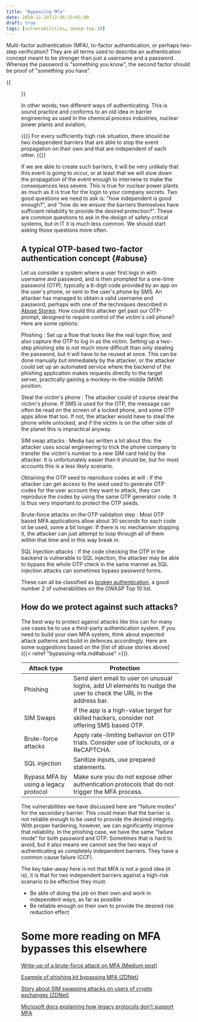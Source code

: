 ```yaml
---
title: "Bypassing Mfa"
date: 2020-11-28T12:36:15+01:00
draft: true
tags: [vulnerabilities, owasp-top-10]
---
```

Multi-factor authentication (MFA), to-factor authentication, or perhaps two-step verification? 
They are all terms used to describe an authentication concept meant to be stronger than just a 
username and a password. Whereas the password is "something you know", the second factor should be 
proof of "something you have". 


{{<figure 
    alt="A phone is something you have"
    src="/images/phone.jpg"
    caption="A phone can be something you have in a MFA concept" >}}


In other words; two different ways of authenticating. This is sound
practice and conforms to an old idea in barrier engineering as used in the chemical process industries, 
nuclear power plants and aviation; 

{{<note>}}
For every sufficiently high risk situation, there should be two independent barriers that 
are able to stop the event propagation on their own and that are independent of each other. 
{{</note>}}

If we are able to create such barriers, it will be very unlikely that this event is going to occur, 
or at least that we will slow down the propagation of the event enough to intervene to make the 
consequences less severe. This is true for nuclear power plants as much as it is true for the 
login to your company secrets. Two good questions we need to ask is: "how independent is good enough?", 
and "how do we ensure the barriers themselves have sufficient reliability to provide the desired 
protection?". These are common questions to ask in the design of safety critical systems, but in IT 
it is much less common. We should start asking those questions more often. 

## A typical OTP-based two-factor authentication concept {#abuse}
Let us consider a system where a user first logs in with username and password, and is then prompted 
for a one-time password (OTP), typically a 6-digit code provided by an app on the user's phone, 
or sent to the user's phone by SMS.  An attacker has managed to obtain a valid username and password, 
perhaps with one of the techniques described in [Abuse Stories](../abuse-stories). How could this 
attacker get past our OTP-prompt, designed to require control of the victim's cell phone? Here are some 
options: 

Phishing
: Set up a flow that looks like the real login flow, and also capture the OTP to log in as the 
victim. Setting up a two-step phishing site is not much more difficult than only stealing the password, 
but it will have to be reused at once. This can be done manually but immediately by the attacker, or 
the attacker could set up an automated service where the backend of the phishing application makes 
requests directly to the target server, practically gaining a monkey-in-the-middle (MitM) position.

Steal the victim's phone
: The attacker could of course steal the victim's phone. If SMS is used for the OTP, the message 
can often be read on the screen of a locked phone, and some OTP apps allow that too. If not, the attacker
would have to steal the phone while unlocked, and if the victim is on the other side of the planet this 
is impractical anyway. 

SIM swap attacks
: Media has written a lot about this: the attacker uses social engineering to trick the phone company
to transfer the victim's number to a new SIM card held by the attacker. It is unfortunately easier than 
it should be, but for most accounts this is a less likely scenario.

Obtaining the OTP seed to reproduce codes at will
: If the attacker can get access to the seed used to generate OTP codes for the user account they want to attack, they can reproduce the codes by using the same OTP generator code. It is thus very 
important to protect the OTP seeds.

Brute-force attacks on the OTP validation step
: Most OTP based MFA applications allow about 30 seconds for each code ot be used, some a bit longer. 
If there is no mechanism stopping it, the attacker can just attempt to loop through all of them within 
that time and in this way break in. 

SQL Injection attacks
: If the code checking the OTP in the backend is vulnerable to SQL injection, the attacker may be able 
to bypass the whole OTP check in the same manner as SQL injection attacks can sometimes 
bypass password forms.

These can all be classified as 
[broken authentication](https://owasp.org/www-project-top-ten/2017/A2_2017-Broken_Authentication), 
a good number 2 of vulnerabilities on the OWASP Top 10 list.

## How do we protect against such attacks? 
The best way to protect against attacks like this can for many use cases be to use 
a third-party authentication system. If you need to build your own MFA system, 
think about expected attack patterns and build in defences accordingly. Here are some suggestions 
based on the [list of abuse stories above]({{< relref  "bypassing-mfa.md#abuse" >}}).

| Attack type | Protection |
|-------------|------------|
| Phishing    | Send alert email to user on unusual logins, add UI elements to nudge the user to check the URL in the address bar. 
| SIM Swaps   | If the app is a high-value target for skilled hackers, consider not offering SMS based OTP.
| Brute-force attacks | Apply rate-limiting behavior on OTP trials. Consider use of lockouts, or a ReCAPTCHA.
| SQL injection | Sanitize inputs, use prepared statements.|
| Bypass MFA by using a legacy protocol | Make sure you do not expose other authentication protocols that do not trigger the MFA process.

The vulnerabilities we have discussed here are "failure modes" for the secondary barrier. This *could* 
mean that the barrier is not reliable enough to be used to provide the desired integrity. With 
proper hardening, however, we can significantly improve that reliability. In the phishing case, 
we have the same "failure mode" for both password and OTP. Sometimes that is hard to avoid, 
but it also means we cannot see the two ways of authenticating as completely independent barriers. 
They have a common cause failure (CCF). 

The key take-away here is 
not that MFA is not a good idea (it is), it is that for two independent barriers against a high-risk
scenario to be effective they must: 

- Be able of doing the job on their own and work in independent ways, as far as possible
- Be reliable enough on their own to provide the desired risk reduction effect

# Some more reading on MFA bypasses this elsewhere
[Write-up of a brute-force attack on MFA (Medium post)](https://medium.com/devopsenthusiasm/bugbounty-how-i-cracked-2fa-two-factor-authentication-with-simple-factor-brute-force-a1c0f3a2f1b4)

[Example of phishing kit bypassing MFA (ZDNet)](https://www.zdnet.com/article/new-tool-automates-phishing-attacks-that-bypass-2fa/)

[Story about SIM swapping attacks on users of crypto exchanges (ZDNet)](https://www.zdnet.com/article/wave-of-sim-swapping-attacks-hit-us-cryptocurrency-users/)

[Microsoft docs explaining how legacy protocols don't support MFA](https://docs.microsoft.com/en-us/azure/active-directory/conditional-access/block-legacy-authentication)


